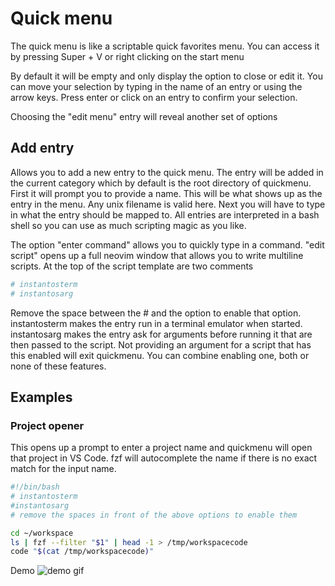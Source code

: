 # Quick menu

The quick menu is like a scriptable quick favorites menu. 
You can access it by pressing Super + V or right clicking on the start menu

By default it will be empty and only display the option to close or edit it. 
You can move your selection by typing in the name of an entry or using the arrow keys. 
Press enter or click on an entry to confirm your selection. 

Choosing the "edit menu" entry will reveal another set of options

## Add entry
Allows you to add a new entry to the quick menu.
The entry will be added in the current category which by default is the root directory of quickmenu. 
First it will prompt you to provide a name. This will be what shows up as the entry in the menu.
Any unix filename is valid here.
Next you will have to type in what the entry should be mapped to. 
All entries are interpreted in a bash shell so you can use as much scripting magic as you like. 

The option "enter command" allows you to quickly type in a command. 
"edit script" opens up a full neovim window that allows you to write multiline scripts. 
At the top of the script template are two comments
```sh
# instantosterm
# instantosarg
```
Remove the space between the \# and the option to enable that option.  
instantosterm makes the entry run in a terminal emulator when started. 
instantosarg makes the entry ask for arguments before running it that are then passed to the script. 
Not providing an argument for a script that has this enabled will exit quickmenu. 
You can combine enabling one, both or none of these features. 

## Examples
### Project opener
This opens up a prompt to enter a project name and quickmenu will open that project in VS Code. 
fzf will autocomplete the name if there is no exact match for the input name. 

```sh
#!/bin/bash
# instantosterm
#instantosarg
# remove the spaces in front of the above options to enable them

cd ~/workspace
ls | fzf --filter "$1" | head -1 > /tmp/workspacecode
code "$(cat /tmp/workspacecode)"
```

Demo
![demo gif](https://i.imgur.com/npniuho.gif)